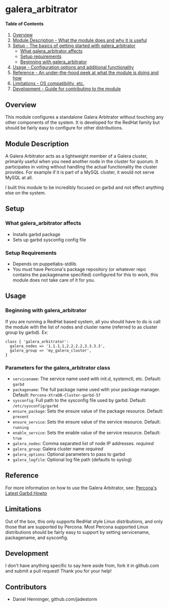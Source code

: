 # galera_arbitrator

#### Table of Contents

1. [Overview](#overview)
2. [Module Description - What the module does and why it is useful](#module-description)
3. [Setup - The basics of getting started with galera_arbitrator](#setup)
    * [What galera_arbitrator affects](#what-galera_arbitrator-affects)
    * [Setup requirements](#setup-requirements)
    * [Beginning with galera_arbitrator](#beginning-with-galera_arbitrator)
4. [Usage - Configuration options and additional functionality](#usage)
5. [Reference - An under-the-hood peek at what the module is doing and how](#reference)
5. [Limitations - OS compatibility, etc.](#limitations)
6. [Development - Guide for contributing to the module](#development)

## Overview

This module configures a standalone Galera Arbitrator without touching any
other components of the system.  It is developed for the RedHat family
but should be fairly easy to configure for other distributions.

## Module Description

A Galera Arbitrator acts as a lightweight member of a Galera cluster,
primarily useful when you need another node in the cluster for quorum.
It participates in voting without handling the actual functionality the
cluster provides.  For example if it is part of a MySQL cluster, it would
not serve MySQL at all.

I built this module to be incredibly focused on garbd and not effect
anything else on the system.

## Setup

### What galera_arbitrator affects

* Installs garbd package
* Sets up garbd sysconfig config file

### Setup Requirements

* Depends on puppetlabs-stdlib.
* You *must* have Percona's package repository (or whatever repo contains the packagename specified) configured for this to work, this module does not take care of it for you.

## Usage

### Beginning with galera_arbitrator

If you are running a RedHat based system, all you should have to do
is call the module with the list of nodes and cluster name (referred to
as cluster group by garbd).  Ex:

    class { 'galera_arbitrator':
      galera_nodes => '1.1.1.1,2.2.2.2,3.3.3.3',
      galera_group => 'my_galera_cluster',
    }

### Parameters for the galera_arbitrator class
* `servicename`: The service name used with init.d, systemctl, etc.  Default: `garbd`
* `packagename`: The full package name used with your package manager.  Default: `Percona-XtraDB-Cluster-garbd-57`
* `sysconfig`: Full path to the sysconfig file used by garbd.  Default: `/etc/sysconfig/garbd`
* `ensure_package`: Sets the ensure value of the package resource.  Default: `present`
* `ensure_service`: Sets the ensure value of the service resource.  Default: `running`
* `enable_service`: Sets the enable value of the service resource.  Default: `true`
* `galera_nodes`: Comma separated list of node IP addresses. *required*
* `galera_group`: Galera cluster name *required*
* `galera_options`: Optional parameters to pass to garbd
* `galera_logfile`: Optional log file path (defaults to syslog)

## Reference

For more information on how to use the Galera Arbitrator, see:
[Percona's Latest Garbd Howto](https://www.percona.com/doc/percona-xtradb-cluster/latest/howtos/garbd_howto.html)

## Limitations

Out of the box, this only supports RedHat style Linux distributions, and
only those that are supported by Percona.  Most Percona supported Linux
distributions should be fairly easy to support by setting servicename,
packagename, and sysconfig.

## Development

I don't have anything specific to say here aside from, fork it in github.com
and submit a pull request!  Thank you for your help!

## Contributors

* Daniel Henninger, github.com/jadestorm
